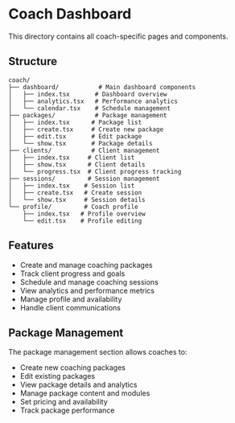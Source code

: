 # Coach Dashboard

This directory contains all coach-specific pages and components.

## Structure

```
coach/
├── dashboard/           # Main dashboard components
│   ├── index.tsx       # Dashboard overview
│   ├── analytics.tsx   # Performance analytics
│   └── calendar.tsx    # Schedule management
├── packages/           # Package management
│   ├── index.tsx      # Package list
│   ├── create.tsx     # Create new package
│   ├── edit.tsx       # Edit package
│   └── show.tsx       # Package details
├── clients/           # Client management
│   ├── index.tsx     # Client list
│   ├── show.tsx      # Client details
│   └── progress.tsx  # Client progress tracking
├── sessions/         # Session management
│   ├── index.tsx    # Session list
│   ├── create.tsx   # Create session
│   └── show.tsx     # Session details
└── profile/         # Coach profile
    ├── index.tsx   # Profile overview
    └── edit.tsx    # Profile editing
```

## Features

- Create and manage coaching packages
- Track client progress and goals
- Schedule and manage coaching sessions
- View analytics and performance metrics
- Manage profile and availability
- Handle client communications

## Package Management

The package management section allows coaches to:
- Create new coaching packages
- Edit existing packages
- View package details and analytics
- Manage package content and modules
- Set pricing and availability
- Track package performance 